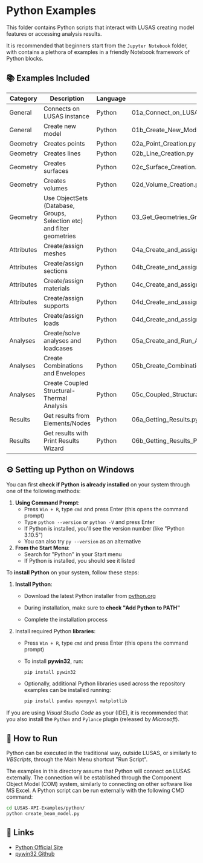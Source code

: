 # Python Examples

This folder contains Python scripts that interact with LUSAS creating model features or accessing analysis results.

It is recommended that beginners start from the `Jupyter Notebook` folder, with contains a plethora of examples in a friendly Notebook framework of Python blocks.

## 📚 Examples Included

| Category | Description                           | Language   | File                    |
| -------- | ------------------------------------- | ---------- | ----------------------- |
| General  | Connects on LUSAS instance            | Python     | 01a_Connect_on_LUSAS.py |
| General  | Create new model                      | Python     | 01b_Create_New_Model.py |
| Geometry | Creates points                        | Python     | 02a_Point_Creation.py   |
| Geometry | Creates lines                         | Python     | 02b_Line_Creation.py    |
| Geometry | Creates surfaces                      | Python     | 02c_Surface_Creation.py |
| Geometry | Creates volumes                       | Python     | 02d_Volume_Creation.py  |
| Geometry | Use ObjectSets (Database, Groups, Selection etc) and filter geometries | Python     | 03_Get_Geometries_Groups_Selection_ObjectSets.py |
| Attributes | Create/assign meshes                | Python     | 04a_Create_and_assign_mesh.py     |
| Attributes | Create/assign sections              | Python     | 04b_Create_and_assign_section.py  |
| Attributes | Create/assign materials             | Python     | 04c_Create_and_assign_material.py |
| Attributes | Create/assign supports              | Python     | 04d_Create_and_assign_supports.py |
| Attributes | Create/assign loads                 | Python     | 04d_Create_and_assign_loads.py    |
| Analyses   | Create/solve analyses and loadcases | Python     | 05a_Create_and_Run_Analyses_and_Loadcases.py |
| Analyses   | Create Combinations and Envelopes   | Python     | 05b_Create_Combinations_and_Envelopes.py |
| Analyses   | Create Coupled Structural-Thermal Analysis | Python     | 05c_Coupled_Structural_Thermal_Analysis.py |
| Results    | Get results from Elements/Nodes            | Python     | 06a_Getting_Results.py     |
| Results    | Get results with Print Results Wizard      | Python     | 06b_Getting_Results_PRW.py |


## ⚙️ Setting up Python on Windows

You can first **check if Python is already installed** on your system through one of the following methods:

1. **Using Command Prompt**:
   - Press `Win + R`, type `cmd` and press Enter (this opens the command prompt)
   - Type `python --version` or `python -V` and press Enter
   - If Python is installed, you'll see the version number (like "Python 3.10.5")
   - You can also try `py --version` as an alternative
2. **From the Start Menu**:
   - Search for "Python" in your Start menu
   - If Python is installed, you should see it listed

To **install Python** on your system, follow these steps:

1. **Install Python**:
   
   - Download the latest Python installer from [python.org](https://python.org)
   
   - During installation, make sure to **check "Add Python to PATH"**
   
   - Complete the installation process

2. Install required Python **libraries**:
   
   - Press `Win + R`, type `cmd` and press Enter (this opens the command prompt)
   
   - To install **pywin32**, run:
     
     ```bash
     pip install pywin32
     ```
   
   - Optionally, additional Python libraries used across the repository examples can be installed running:
     
     ```bash
     pip install pandas openpyxl matplotlib
     ```

If you are using *Visual Studio Code* as your (IDE), it is recommended that you also install the `Python` and `Pylance` plugin (released by *Microsoft*).

## 🚀 How to Run

Python can be executed in the traditional way, outside LUSAS, or similarly to *VBScripts*, through the Main Menu shortcut "Run Script".

The examples in this directory assume that Python will connect on LUSAS externally. The connection will be established through the Component Object Model (COM) system, similarly to connecting on other software like MS Excel. A Python script can be run externally with the following CMD command: 

```bash
cd LUSAS-API-Examples/python/
python create_beam_model.py
```

## 🔗 Links

- [Python Official Site](https://www.python.org/)
- [pywin32 Github](https://github.com/mhammond/pywin32)
